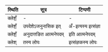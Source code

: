 | स्थिति | सूत्र | टिप्पणी |
| ----- | ------- | ------ |
| क्लेशँ॒ | - | - |
| क्लेशँ॒ | उपदेशेऽजनुनासिक इत् | अँ-इत्यस्य इत्संज्ञा |
| क्लेशँ॒ | अनुदात्तङित आत्मनेपदम् | इति आत्मनेपदम् |
| क्लेश् | तस्य लोपः | इत्संज्ञकस्य लोपः |

